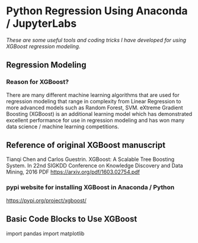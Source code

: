 # Python Regression Using Anaconda / JupyterLabs

*These are some useful tools and coding tricks I have developed for using XGBoost regression modeling.*

## Regression Modeling
### Reason for XGBoost?
There are many different machine learning algorithms that are used for regression modeling that range in complexity from Linear Regression to more advanced models such as Random Forest, SVM. eXtreme Gradient Boosting (XGBoost) is an additional learning model which has demonstrated excellent performance for use in regression modeling and has won many data science / machine learning competitions.

## Reference of original XGBoost manuscript
Tianqi Chen and Carlos Guestrin. XGBoost: A Scalable Tree Boosting System. In 22nd SIGKDD Conference on Knowledge Discovery and Data Mining, 2016
PDF https://arxiv.org/pdf/1603.02754.pdf

### pypi website for installing XGBoost in Anaconda / Python
https://pypi.org/project/xgboost/

## Basic Code Blocks to Use XGBoost
import pandas
import matplotlib

